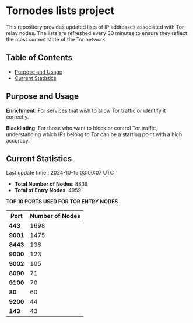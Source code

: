 # Tornodes lists project

This repository provides updated lists of IP addresses associated with Tor relay nodes. The lists are refreshed every 30 minutes to ensure they reflect the most current state of the Tor network.

## Table of Contents

- [Purpose and Usage](#purpose-and-usage)
- [Current Statistics](#current-statistics)


## Purpose and Usage

**Enrichment**: For services that wish to allow Tor traffic or identify it correctly.

**Blacklisting**: For those who want to block or control Tor traffic, understanding which IPs belong to Tor can be a starting point with a high accuracy.

## Current Statistics

Last update time : 2024-10-16 03:00:07 UTC

- **Total Number of Nodes**: 8839
- **Total of Entry Nodes**: 4959

**TOP 10 PORTS USED FOR TOR ENTRY NODES**

| **Port** | **Number of Nodes** |
|------|-----------------|
| **443**   | 1698  |
| **9001**   | 1475  |
| **8443**   | 138  |
| **9000**   | 123  |
| **9002**   | 105  |
| **8080**   | 71  |
| **9100**   | 70  |
| **80**   | 60  |
| **9200**   | 44  |
| **143**   | 43  |

